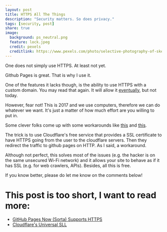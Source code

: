```yaml
---
layout: post
title: HTTPS All The Things
description: "Security matters. So does privacy."
tags: [security, post]
share: true
image:
  background: ps_neutral.png
  feature: lock.jpeg
  credit: pexels
  creditlink: https://www.pexels.com/photo/selective-photography-of-skeleton-key-hanging-217316/
---
```


One does not simply use HTTPS.
At least not yet.

Github Pages is great.
That is why I use it.

One of the features it lacks though, is the ability to use HTTPS with a custom domain. You may read that again.
It will allow it [eventually](https://github.com/isaacs/github/issues/156), but not today.

However, fear not!
This is 2017 and we use computers, therefore we can do whatever we want. It's just a matter of how much effort are you willing to put in.

Some clever folks come up with some workarounds like [this](https://blog.keanulee.com/2014/10/11/setting-up-ssl-on-github-pages.html) and [this](https://sheharyar.me/blog/free-ssl-for-github-pages-with-custom-domains/).

The trick is to use Cloudflare's free service that provides a SSL certificate to have HTTPS going from the user to the cloudflare servers.
Then they redirect the traffic to github pages on HTTP.
As I said, a workaround.

Although not perfect, this solves most of the issues (e.g. the hacker is on the same unsecured Wi-Fi network) and it allows your site to behave as if it has SSL (e.g. for web crawlers, APIs). Besides, all this is free.

If you know better, please do let me know on the comments below!

# This post is too short, I want to read more:

 - [GitHub Pages Now (Sorta) Supports HTTPS](https://konklone.com/post/github-pages-now-sorta-supports-https-so-use-it)
 - [Cloudflare's Universal SLL](https://blog.cloudflare.com/introducing-universal-ssl/)

